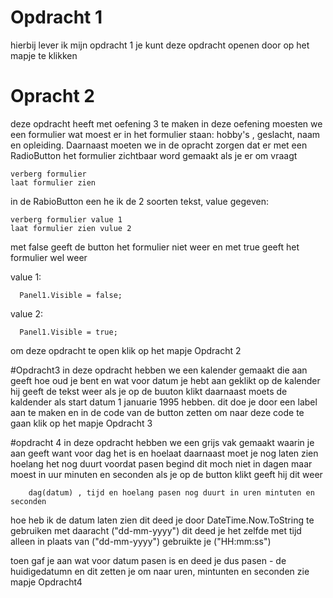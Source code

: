 # Opdracht 1
hierbij lever ik mijn opdracht 1 je kunt deze opdracht openen door op het mapje te klikken


# Opracht 2
deze opdracht heeft met oefening 3 te maken in deze oefening moesten we een formulier wat moest er in het formulier staan:
hobby's , geslacht, naam en opleiding. Daarnaast moeten we in de opracht zorgen dat er met een RadioButton het formulier zichtbaar word gemaakt als je er om vraagt

    verberg formulier
    laat formulier zien
  
in de RabioButton een he ik de 2 soorten tekst, value gegeven: 

    verberg formulier value 1
    laat formulier zien vulue 2

met false geeft de button het formulier niet weer en met true geeft het formulier wel weer

  value 1:
  
      Panel1.Visible = false;
  value 2:
  
      Panel1.Visible = true;
      
om deze opdracht te open klik op het mapje Opdracht 2

#Opdracht3
in deze opdracht hebben we een kalender gemaakt die aan geeft hoe oud je bent en wat voor datum je hebt aan geklikt op de kalender hij geeft de tekst weer als je op de buuton klikt daarnaast moets de kaldender als start datum 1 januarie 1995 hebben.
dit doe je door een label aan te maken en in de code van de button zetten 
om naar deze code te gaan klik op het mapje Opdracht 3


#opdracht 4
in deze opdracht hebben we een grijs vak gemaakt waarin je aan geeft want voor dag het is en hoelaat daarnaast moet je nog laten zien hoelang het nog duurt voordat pasen begind dit moch niet in dagen maar moest in uur minuten en seconden als je op de button klikt geeft hij dit weer

        dag(datum) , tijd en hoelang pasen nog duurt in uren mintuten en seconden
        
hoe heb ik de datum laten zien dit deed je door DateTime.Now.ToString te gebruiken met daaracht ("dd-mm-yyyy") dit deed je het zelfde met tijd alleen in plaats van ("dd-mm-yyyy") gebruikte je ("HH:mm:ss")

toen gaf je aan wat voor datum pasen is en deed je dus pasen - de huidigedatumn en dit zetten je om naar uren, mintunten en seconden zie mapje Opdracht4
   
